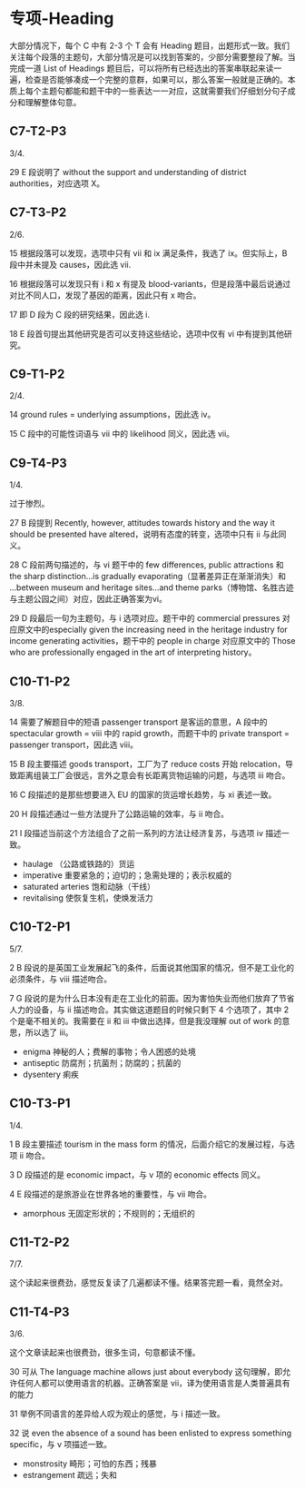 # 专项-Heading

大部分情况下，每个 C 中有 2-3 个 T 会有 Heading 题目，出题形式一致。我们关注每个段落的主题句，大部分情况是可以找到答案的，少部分需要整段了解。当完成一道 List of Headings 题目后，可以将所有已经选出的答案串联起来读一遍，检查是否能够凑成一个完整的意群，如果可以，那么答案一般就是正确的。本质上每个主题句都能和题干中的一些表达一一对应，这就需要我们仔细划分句子成分和理解整体句意。

## C7-T2-P3

3/4.

29 E 段说明了 without the support and understanding of district authorities，对应选项 X。

## C7-T3-P2

2/6.

15 根据段落可以发现，选项中只有 vii 和 ix 满足条件，我选了 ix。但实际上，B 段中并未提及 causes，因此选 vii.

16 根据段落可以发现只有 i 和 x 有提及 blood-variants，但是段落中最后说通过对比不同人口，发现了基因的距离，因此只有 x 吻合。

17 即 D 段为 C 段的研究结果，因此选 i.

18 E 段首句提出其他研究是否可以支持这些结论，选项中仅有 vi 中有提到其他研究。

## C9-T1-P2

2/4.

14 ground rules = underlying assumptions，因此选 iv。

15 C 段中的可能性词语与 vii 中的 likelihood 同义，因此选 vii。

## C9-T4-P3

1/4.

过于惨烈。

27 B 段提到 Recently, however, attitudes towards history and the way it should be presented have altered，说明有态度的转变，选项中只有 ii 与此同义。

28 C 段前两句描述的，与 vi 题干中的 few differences, public attractions 和 the sharp distinction…is gradually evaporating（显著差异正在渐渐消失）和 ...between museum and heritage sites...and theme parks（博物馆、名胜古迹与主题公园之间）对应，因此正确答案为vi。

29 D 段最后一句为主题句，与 i 选项对应。题干中的 commercial pressures 对应原文中的especially given the increasing need in the heritage industry for income generating activities，题干中的 people in charge 对应原文中的 Those who are professionally engaged in the art of interpreting history。

## C10-T1-P2

3/8.

14 需要了解题目中的短语 passenger transport 是客运的意思，A 段中的 spectacular growth = viii 中的 rapid growth，而题干中的 private transport = passenger transport，因此选 viii。

15 B 段主要描述 goods transport，工厂为了 reduce costs 开始 relocation，导致距离组装工厂会很远，言外之意会有长距离货物运输的问题，与选项 iii 吻合。

16 C 段描述的是那些想要进入 EU 的国家的货运增长趋势，与 xi 表述一致。

20 H 段描述通过一些方法提升了公路运输的效率，与 ii 吻合。

21 I 段描述当前这个方法组合了之前一系列的方法让经济复苏，与选项 iv 描述一致。

- haulage （公路或铁路的）货运
- imperative 重要紧急的；迫切的；急需处理的；表示权威的
- saturated arteries 饱和动脉（干线）
- revitalising 使恢复生机，使焕发活力

## C10-T2-P1

5/7.

2 B 段说的是英国工业发展起飞的条件，后面说其他国家的情况，但不是工业化的必须条件，与 viii 描述吻合。

7 G 段说的是为什么日本没有走在工业化的前面。因为害怕失业而他们放弃了节省人力的设备，与 ii 描述吻合。其实做这道题目的时候只剩下 4 个选项了，其中 2 个是毫不相关的。我需要在 ii 和 iii 中做出选择，但是我没理解 out of work 的意思，所以选了 iii。

- enigma 神秘的人；费解的事物；令人困惑的处境
- antiseptic 防腐剂；抗菌剂；防腐的；抗菌的
- dysentery 痢疾

## C10-T3-P1

1/4.

1 B 段主要描述 tourism in the mass form 的情况，后面介绍它的发展过程，与选项 ii 吻合。

3 D 段描述的是 economic impact，与 v 项的 economic effects 同义。

4 E 段描述的是旅游业在世界各地的重要性，与 vii 吻合。

- amorphous 无固定形状的；不规则的；无组织的

## C11-T2-P2

7/7.

这个读起来很费劲，感觉反复读了几遍都读不懂。结果答完题一看，竟然全对。

## C11-T4-P3

3/6.

这个文章读起来也很费劲，很多生词，句意都读不懂。

30 可从 The language machine allows just about everybody 这句理解，即允许任何人都可以使用语言的机器。正确答案是 vii，译为使用语言是人类普遍具有的能力

31 举例不同语言的差异给人叹为观止的感觉，与 i 描述一致。

32 说 even the absence of a sound has been enlisted to express something specific，与 v 项描述一致。

- monstrosity 畸形；可怕的东西；残暴
- estrangement 疏远；失和